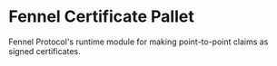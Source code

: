 # Fennel Certificate Pallet
Fennel Protocol's runtime module for making point-to-point claims as signed certificates.
